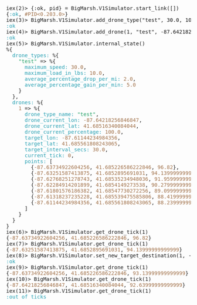 <pre>iex(2)&gt; {:ok, pid} = BigMarsh.V1Simulator.start_link([])
{<font color="#2AA1B3">:ok</font>,<font color="#A2734C"> #PID&lt;0.203.0&gt;</font>}
iex(3)&gt; BigMarsh.V1Simulator.add_drone_type(&quot;test&quot;, 30.0, 10.0, 2.0, 5.0)
<font color="#2AA1B3">:ok</font>
iex(4)&gt; BigMarsh.V1Simulator.add_drone(1, &quot;test&quot;, -87.64218256846847, 41.68516340084044, 100.0, -87.61144234984356, 41.685561808243065, 30.0)
<font color="#2AA1B3">:ok</font>
iex(5)&gt; BigMarsh.V1Simulator.internal_state()
%{
<font color="#A2734C">  </font><font color="#2AA1B3">drone_types:</font><font color="#A2734C"> </font>%{
<font color="#A2734C">    </font><font color="#26A269">&quot;test&quot;</font> =&gt; %{
<font color="#A2734C">      </font><font color="#2AA1B3">maximum_speed:</font><font color="#A2734C"> 30.0</font>,
<font color="#A2734C">      </font><font color="#2AA1B3">maximum_load_in_lbs:</font><font color="#A2734C"> 10.0</font>,
<font color="#A2734C">      </font><font color="#2AA1B3">average_percentage_drop_per_mi:</font><font color="#A2734C"> 2.0</font>,
<font color="#A2734C">      </font><font color="#2AA1B3">average_percentage_gain_per_min:</font><font color="#A2734C"> 5.0</font>
<font color="#A2734C">    </font>}
<font color="#A2734C">  </font>},
<font color="#A2734C">  </font><font color="#2AA1B3">drones:</font><font color="#A2734C"> </font>%{
<font color="#A2734C">    1</font> =&gt; %{
<font color="#A2734C">      </font><font color="#2AA1B3">drone_type_name:</font><font color="#A2734C"> </font><font color="#26A269">&quot;test&quot;</font>,
<font color="#A2734C">      </font><font color="#2AA1B3">drone_current_lon:</font><font color="#A2734C"> -87.64218256846847</font>,
<font color="#A2734C">      </font><font color="#2AA1B3">drone_current_lat:</font><font color="#A2734C"> 41.68516340084044</font>,
<font color="#A2734C">      </font><font color="#2AA1B3">drone_current_percentage:</font><font color="#A2734C"> 100.0</font>,
<font color="#A2734C">      </font><font color="#2AA1B3">target_lon:</font><font color="#A2734C"> -87.61144234984356</font>,
<font color="#A2734C">      </font><font color="#2AA1B3">target_lat:</font><font color="#A2734C"> 41.685561808243065</font>,
<font color="#A2734C">      </font><font color="#2AA1B3">target_interval_secs:</font><font color="#A2734C"> 30.0</font>,
<font color="#A2734C">      </font><font color="#2AA1B3">current_tick:</font><font color="#A2734C"> 0</font>,
<font color="#A2734C">      </font><font color="#2AA1B3">points:</font><font color="#A2734C"> </font>[
<font color="#A2734C">        </font>{<font color="#A2734C">-87.63734922604256</font>,<font color="#A2734C"> 41.685226586222846</font>,<font color="#A2734C"> 96.82</font>},
<font color="#A2734C">        </font>{<font color="#A2734C">-87.63251587413875</font>,<font color="#A2734C"> 41.6852895691031</font>,<font color="#A2734C"> 94.13999999999999</font>},
<font color="#A2734C">        </font>{<font color="#A2734C">-87.62768251278743</font>,<font color="#A2734C"> 41.68535234948036</font>,<font color="#A2734C"> 91.95999999999998</font>},
<font color="#A2734C">        </font>{<font color="#A2734C">-87.62284914201899</font>,<font color="#A2734C"> 41.6854149273538</font>,<font color="#A2734C"> 90.27999999999997</font>},
<font color="#A2734C">        </font>{<font color="#A2734C">-87.61801576186382</font>,<font color="#A2734C"> 41.68547730272256</font>,<font color="#A2734C"> 89.09999999999997</font>},
<font color="#A2734C">        </font>{<font color="#A2734C">-87.61318237235228</font>,<font color="#A2734C"> 41.685539475585806</font>,<font color="#A2734C"> 88.41999999999996</font>},
<font color="#A2734C">        </font>{<font color="#A2734C">-87.61144234984356</font>,<font color="#A2734C"> 41.685561808243065</font>,<font color="#A2734C"> 88.23999999999995</font>}
<font color="#A2734C">      </font>]
<font color="#A2734C">    </font>}
<font color="#A2734C">  </font>}
}
iex(6)&gt; BigMarsh.V1Simulator.get_drone_tick(1)
{<font color="#A2734C">-87.63734922604256</font>,<font color="#A2734C"> 41.685226586222846</font>,<font color="#A2734C"> 96.82</font>}
iex(7)&gt; BigMarsh.V1Simulator.get_drone_tick(1)
{<font color="#A2734C">-87.63251587413875</font>,<font color="#A2734C"> 41.6852895691031</font>,<font color="#A2734C"> 94.13999999999999</font>}
iex(8)&gt; BigMarsh.V1Simulator.set_new_target_destination(1, -87.64218256846847, 41.68516340084044 , 30.0)
<font color="#2AA1B3">:ok</font>
iex(9)&gt; BigMarsh.V1Simulator.get_drone_tick(1)
{<font color="#A2734C">-87.63734922604256</font>,<font color="#A2734C"> 41.685226586222846</font>,<font color="#A2734C"> 93.13999999999999</font>}
iex(10)&gt; BigMarsh.V1Simulator.get_drone_tick(1)
{<font color="#A2734C">-87.64218256846847</font>,<font color="#A2734C"> 41.68516340084044</font>,<font color="#A2734C"> 92.63999999999999</font>}
iex(11)&gt; BigMarsh.V1Simulator.get_drone_tick(1)
<font color="#2AA1B3">:out_of_ticks</font>
</pre>
